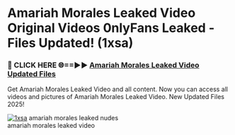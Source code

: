 # Amariah Morales Leaked Video Original Videos 0nlyFans Leaked - Files Updated! (1xsa)

<h3>🔴 CLICK HERE 🌐==►► <a href="https://tinyurl.com/3hn5wdd3" rel="nofollow">Amariah Morales Leaked Video Updated Files</a></h3>

Get Amariah Morales Leaked Video and all content. Now you can access all videos and pictures of Amariah Morales Leaked Video. New Updated Files 2025!

[![1xsa](https://i.imgur.com/4HnBqBT.gif)](https://tinyurl.com/3hn5wdd3)
amariah morales leaked nudes<br>
amariah morales leaked video